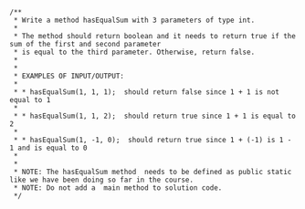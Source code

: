     /**
     * Write a method hasEqualSum with 3 parameters of type int.
     *
     * The method should return boolean and it needs to return true if the sum of the first and second parameter 
     * is equal to the third parameter. Otherwise, return false.
     *
     *
     * EXAMPLES OF INPUT/OUTPUT:
     *
     * * hasEqualSum(1, 1, 1);  should return false since 1 + 1 is not equal to 1
     *
     * * hasEqualSum(1, 1, 2);  should return true since 1 + 1 is equal to 2
     *
     * * hasEqualSum(1, -1, 0);  should return true since 1 + (-1) is 1 - 1 and is equal to 0
     *
     *
     * NOTE: The hasEqualSum method  needs to be defined as public static like we have been doing so far in the course.
     * NOTE: Do not add a  main method to solution code.
     */
